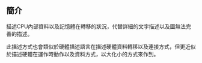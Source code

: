 ## 簡介
描述CPU內部資料以及記憶體在轉移的狀況，代替詳細的文字描述以及圖無法完善的描述。

此描述方式也會類似於硬體描述語言在描述硬體資料轉移以及連接方式，但更近似於描述硬體在運作時動作以及資料方式，以大化小的方式來作到。
